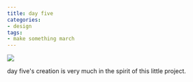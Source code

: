 ```yaml
---
title: day five
categories:
- design
tags:
- make something march
---
```


![](/blog/old-uploads/2012/03/20120305.png)

day five's creation is very much in the spirit of this little project.
